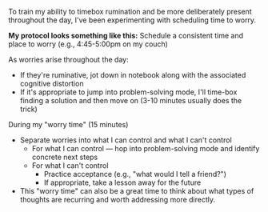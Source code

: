 To train my ability to timebox rumination and be more deliberately present throughout the day, I've been experimenting with scheduling time to worry.

**My protocol looks something like this:**
Schedule a consistent time and place to worry (e.g., 4:45-5:00pm on my couch)

As worries arise throughout the day:
- If they're ruminative, jot down in notebook along with the associated cognitive distortion
- If it's appropriate to jump into problem-solving mode, I'll time-box finding a solution and then move on (3-10 minutes usually does the trick)

During my "worry time" (15 minutes)
- Separate worries into what I can control and what I can't control
	- For what I can control — hop into problem-solving mode and identify concrete next steps
	- For what I can't control
		- Practice acceptance (e.g., "what would I tell a friend?")
		- If appropriate, take a lesson away for the future
- This "worry time" can also be a great time to think about what types of thoughts are recurring and worth addressing more directly.